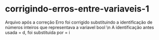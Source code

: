# corrigindo-erros-entre-variaveis-1

Arquivo após a correção
Erro foi corrigido substituindo a identificação de números inteiros que representava a variavel bool \n
A identificação antes usada = d, foi substituida por = i
